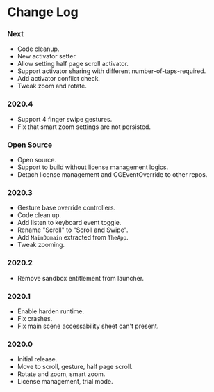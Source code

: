 # Change Log

### Next

- Code cleanup.
- New activator setter.
- Allow setting half page scroll activator.
- Support activator sharing with different number-of-taps-required.
- Add activator conflict check.
- Tweak zoom and rotate.

### 2020.4

- Support 4 finger swipe gestures.
- Fix that smart zoom settings are not persisted.

### Open Source

- Open source.
- Support to build without license management logics.
- Detach license management and CGEventOverride to other repos.

### 2020.3

- Gesture base override controllers.
- Code clean up.
- Add listen to keyboard event toggle.
- Rename "Scroll" to "Scroll and Swipe".
- Add `MainDomain` extracted from `TheApp`.
- Tweak zooming.

### 2020.2

- Remove sandbox entitlement from launcher.

### 2020.1

- Enable harden runtime.
- Fix crashes.
- Fix main scene accessability sheet can't present.

### 2020.0

- Initial release.
- Move to scroll, gesture, half page scroll.
- Rotate and zoom, smart zoom.
- License management, trial mode.
